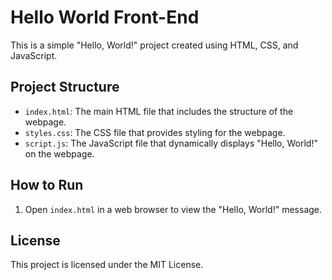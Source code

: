 # Hello World Front-End

This is a simple "Hello, World!" project created using HTML, CSS, and JavaScript.

## Project Structure

- `index.html`: The main HTML file that includes the structure of the webpage.
- `styles.css`: The CSS file that provides styling for the webpage.
- `script.js`: The JavaScript file that dynamically displays "Hello, World!" on the webpage.

## How to Run

1. Open `index.html` in a web browser to view the "Hello, World!" message.

## License

This project is licensed under the MIT License.
